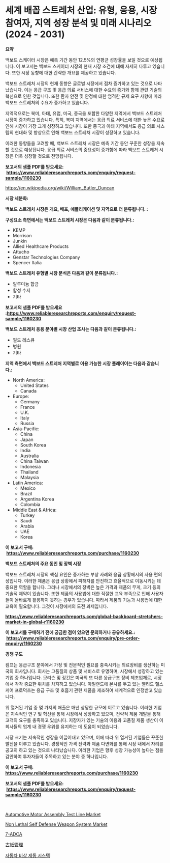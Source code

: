 <p><h1>세계 배꼽 스트레처 산업: 유형, 응용, 시장 참여자, 지역 성장 분석 및 미래 시나리오 (2024 - 2031)</h1></p><p><strong>요약</strong></p>
<p><p>백보드 스케이터 시장은 예측 기간 동안 12.5%의 연평균 성장률을 보일 것으로 예상됩니다. 이 보고서는 백보드 스케이터 시장의 현재 시장 조건에 대해 자세히 다루고 있습니다. 또한 시장 동향에 대한 간략한 개요를 제공하고 있습니다.</p><p>백보드 스트레처 시장의 현재 동향은 글로벌 시장에서 점차 증가하고 있는 것으로 나타났습니다. 이는 응급 구조 및 응급 의료 서비스에 대한 수요의 증가와 함께 관련 기술의 혁신으로 인한 것입니다. 또한 환자 안전 및 안정에 대한 엄격한 규제 요구 사항에 따라 백보드 스트레처의 수요가 증가하고 있습니다.</p><p>지역적으로는 북미, 아태, 유럽, 미국, 중국을 포함한 다양한 지역에서 백보드 스트레처 시장이 증가하고 있습니다. 특히, 북미 지역에서는 응급 의료 서비스에 대한 높은 수요로 인해 시장이 가장 크게 성장하고 있습니다. 또한 중국과 아태 지역에서도 응급 의료 시스템의 현대화 및 향상으로 인해 백보드 스트레처 시장이 성장하고 있습니다.</p><p>이러한 동향들을 고려할 때, 백보드 스트레처 시장은 예측 기간 동안 꾸준한 성장을 지속할 것으로 예상됩니다. 응급 의료 서비스의 중요성이 증가함에 따라 백보드 스트레처 시장은 더욱 성장할 것으로 전망됩니다.</p></p>
<p><strong>보고서의 샘플 PDF를 받으세요: &nbsp;<a href="https://www.reliableresearchreports.com/enquiry/request-sample/1160230">https://www.reliableresearchreports.com/enquiry/request-sample/1160230</a></strong></p>
<p><a href="https://en.wikipedia.org/wiki/William_Butler_Duncan">https://en.wikipedia.org/wiki/William_Butler_Duncan</a></p>
<p><strong>시장 세분화:</strong></p>
<p><strong> 백보드 스트레처 시장은 개요, 배포, 애플리케이션 및 지역으로 더 분류됩니다. :</strong></p>
<p><strong>구성요소 측면에서는 백보드 스트레처 시장은 다음과 같이 분류됩니다.:</strong></p>
<p><ul><li>KEMP</li><li>Morrison</li><li>Junkin</li><li>Allied Healthcare Products</li><li>Attucho</li><li>Genstar Technologies Company</li><li>Spencer Italia</li></ul></p>
<p><strong> 백보드 스트레처 유형별 시장 분석은 다음과 같이 분류됩니다.:</strong></p>
<p><ul><li>알루미늄 합금</li><li>합성 수지</li><li>기타</li></ul></p>
<p><strong>보고서의 샘플 PDF를 받으세요 :<a href="https://www.reliableresearchreports.com/enquiry/request-sample/1160230">https://www.reliableresearchreports.com/enquiry/request-sample/1160230</a></strong></p>
<p><strong> 백보드 스트레처 응용 분야별 시장 산업 조사는 다음과 같이 분류됩니다.:</strong></p>
<p><ul><li>필드 레스큐</li><li>병원</li><li>기타</li></ul></p>
<p><strong>지역 측면에서 백보드 스트레처 지역별로 이용 가능한 시장 플레이어는 다음과 같습니다.:</strong></p>
<p><ul>
    <li>
        North America:
        <ul>
            <li>United States</li>
            <li>Canada</li>
        </ul>
    </li>
    <li>
        Europe:
        <ul>
            <li>Germany</li>
            <li>France</li>
            <li>U.K.</li>
            <li>Italy</li>
            <li>Russia</li>
        </ul>
    </li>
    <li>
        Asia-Pacific:
        <ul>
            <li>China</li>
            <li>Japan</li>
            <li>South Korea</li>
            <li>India</li>
            <li>Australia</li>
            <li>China Taiwan</li>
            <li>Indonesia</li>
            <li>Thailand</li>
            <li>Malaysia</li>
        </ul>
    </li>
    <li>
        Latin America:
        <ul>
            <li>Mexico</li>
            <li>Brazil</li>
            <li>Argentina Korea</li>
            <li>Colombia</li>
        </ul>
    </li>
    <li>
        Middle East & Africa:
        <ul>
            <li>Turkey</li>
            <li>Saudi</li>
            <li>Arabia</li>
            <li>UAE</li>
            <li>Korea</li>
        </ul>
    </li>
    </ul></p>
<p><strong>이 보고서 구매: &nbsp;<a href="https://www.reliableresearchreports.com/purchase/1160230">https://www.reliableresearchreports.com/purchase/1160230</a></strong></p>
<p><strong>백보드 스트레처의 주요 동인 및 장벽 시장</strong></p>
<p><p>백보드 스트레처 시장의 핵심 요인은 증가하는 부상 사례와 응급 상황에서의 사용 편의성입니다. 이러한 제품은 응급 상황에서 피해자를 안전하고 효율적으로 이동시키는 데 중요한 역할을 합니다. 그러나 시장에서의 장벽은 높은 가격과 제품의 무게, 크기 등의 기술적 제약이 있습니다. 또한 제품의 사용법에 대한 적절한 교육 부족으로 인해 사용자들이 올바르게 활용하지 못하는 경우가 있습니다. 따라서 제품의 기능과 사용법에 대한 교육이 필요합니다. 그것이 시장에서의 도전 과제입니다.</p></p>
<p><strong><a href="https://www.reliableresearchreports.com/global-backboard-stretchers-market-in-global-r1160230">https://www.reliableresearchreports.com/global-backboard-stretchers-market-in-global-r1160230</a></strong></p>
<p><strong>이 보고서를 구매하기 전에 궁금한 점이 있으면 문의하거나 공유하세요.: &nbsp;<a href="https://www.reliableresearchreports.com/enquiry/pre-order-enquiry/1160230">https://www.reliableresearchreports.com/enquiry/pre-order-enquiry/1160230</a></strong></p>
<p><strong>경쟁 구도</strong></p>
<p><p>켐프는 응급구조 분야에서 가정 및 전문적인 필요를 충족시키는 의료장비를 생산하는 미국의 회사입니다. 회사는 고품질의 상품 및 서비스로 유명하며, 시장에서 성장하고 있는 기업 중 하나입니다. 모리슨 및 정킨은 미국의 또 다른 응급구조 장비 제조업체로, 시장에서 각각 중요한 위치를 차지하고 있습니다. 아일랜드에 본사를 두고 있는 엘리드 헬스케어 프로덕츠는 응급 구조 및 호흡기 관련 제품을 제조하여 세계적으로 인정받고 있습니다.</p><p>위 열거된 기업 중 몇 가지의 매출은 매년 상당한 규모에 이르고 있습니다. 이러한 기업은 지속적인 연구 및 혁신을 통해 시장에서 성장하고 있으며, 전략적 제품 개발을 통해 고객의 요구를 충족하고 있습니다. 지장자가 있는 기술의 이용과 고품질 제품 생산이 이 회사들의 업계 내 경쟁 우위를 유지하는 데 도움이 되었습니다.</p><p>시장 크기는 지속적인 성장을 이끌어내고 있으며, 이에 따라 위 열거된 기업들은 꾸준한 발전을 이루고 있습니다. 경쟁적인 가격 전략과 제품 다변화를 통해 시장 내에서 자리를 공고히 하고 있는 것으로 나타났습니다. 이러한 기업은 향후 성장 가능성이 높다는 점을 감안하여 투자자들이 주목하고 있는 분야 중 하나입니다.</p></p>
<p><strong>이 보고서 구매: &nbsp; <a href="https://www.reliableresearchreports.com/purchase/1160230">https://www.reliableresearchreports.com/purchase/1160230</a></strong></p>
<p><strong>보고서의 샘플 PDF를 받으세요: &nbsp;<a href="https://www.reliableresearchreports.com/enquiry/request-sample/1160230">https://www.reliableresearchreports.com/enquiry/request-sample/1160230</a></strong><strong></strong></p>
<p>&nbsp;</p>
<p><p><a href="https://issuu.com/reportprime-2/docs/automotive-motor-assembly-test-line-market-size-20">Automotive Motor Assembly Test Line Market</a></p><p><a href="https://issuu.com/reportprime-2/docs/non-lethal-self-defense-weapon-system-market-size-">Non Lethal Self Defense Weapon System Market</a></p><p><a href="https://github.com/sougarounis/Market-Research-Report-List-4/blob/main/7217867134039.md">7-ADCA</a></p><p><a href="https://medium.com/@jacksonwiza1924/%E5%BB%83%E6%A3%84%E7%89%A9%E7%B4%99%E7%AE%A1%E7%90%86%E5%B8%82%E5%A0%B4%E3%81%AE%E8%A6%8F%E6%A8%A1%E3%81%A8%E5%B8%82%E5%A0%B4%E5%8B%95%E5%90%91-%E5%AE%8C%E5%85%A8%E3%81%AA%E7%94%A3%E6%A5%AD%E6%A6%82%E8%A6%81-2024%E5%B9%B4%E3%81%8B%E3%82%892031%E5%B9%B4%E3%81%BE%E3%81%A7-8aa25bf6b6d4">古紙管理</a></p><p><a href="https://medium.com/@emmettsaynford43546/%EC%9E%90%EB%8F%99%EC%B0%A8-%EC%9D%91%EA%B8%89-%EC%A0%9C%EB%8F%99-%EC%8B%9C%EC%8A%A4%ED%85%9C-%EC%8B%9C%EC%9E%A5-%EA%B7%9C%EB%AA%A8-%EB%B0%8F-%EC%A0%90%EC%9C%A0%EC%9C%A8-%EB%B6%84%EC%84%9D-%EC%84%B1%EC%9E%A5-%EC%B6%94%EC%9D%B4-%EB%B0%8F-%EC%98%88%EC%B8%A1-2024-2031-0f2913ee760b">자동차 비상 제동 시스템</a></p></p>